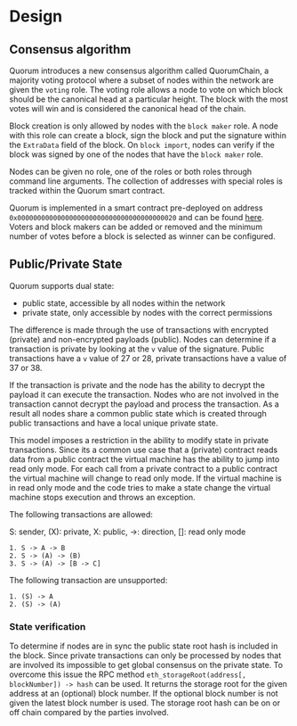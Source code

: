 
# Design

## Consensus algorithm

Quorum introduces a new consensus algorithm called QuorumChain, a majority
voting protocol where a subset of nodes within the network are given the
`voting` role. The voting role allows a node to vote on which block should be the
canonical head at a particular height. The block with the most votes will win
and is considered the canonical head of the chain.

Block creation is only allowed by nodes with the `block maker` role.
A node with this role can create a block, sign the block and put the signature within the `ExtraData` field of the block.
On `block import`, nodes can verify if the block was signed by one of the nodes that have the `block maker` role.

Nodes can be given no role, one of the roles or both roles through command line arguments.
The collection of addresses with special roles is tracked within the Quorum smart contract.

Quorum is implemented in a smart contract pre-deployed on address `0x0000000000000000000000000000000000000020` and can be found [here](https://github.com/jpmorganchase/quorum/blob/master/core/quorum/block_voting.sol).
Voters and block makers can be added or removed and the minimum number of votes before a block is selected as winner can be configured.


## Public/Private State

Quorum supports dual state:

- public state, accessible by all nodes within the network
- private state, only accessible by nodes with the correct permissions

The difference is made through the use of transactions with encrypted (private) and non-encrypted payloads (public).
Nodes can determine if a transaction is private by looking at the `v` value of the signature.
Public transactions have a `v` value of 27 or 28, private transactions have a value of 37 or 38.

If the transaction is private and the node has the ability to decrypt the payload it can execute the transaction.
Nodes who are not involved in the transaction cannot decrypt the payload and process the transaction.
As a result all nodes share a common public state which is created through public transactions and have a local unique private state.

This model imposes a restriction in the ability to modify state in private transactions.
Since its a common use case that a (private) contract reads data from a public contract the virtual machine has the ability to jump into read only mode.
For each call from a private contract to a public contract the virtual machine will change to read only mode.
If the virtual machine is in read only mode and the code tries to make a state change the virtual machine stops execution and throws an exception.

The following transactions are allowed:

S: sender, (X): private, X: public, ->: direction, []: read only mode
```
1. S -> A -> B
2. S -> (A) -> (B)
3. S -> (A) -> [B -> C]
```
The following transaction are unsupported:

```
1. (S) -> A
2. (S) -> (A)
```

### State verification

To determine if nodes are in sync the public state root hash is included in the block.
Since private transactions can only be processed by nodes that are involved its impossible to get global consensus on the private state.
To overcome this issue the RPC method `eth_storageRoot(address[, blockNumber]) -> hash` can be used.
It returns the storage root for the given address at an (optional) block number.
If the optional block number is not given the latest block number is used.
The storage root hash can be on or off chain compared by the parties involved.
